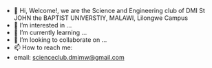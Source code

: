 - 👋 Hi, Welcome!, we are the Science and Engineering club of DMI St JOHN the BAPTIST UNIVERSTIY, MALAWI, Lilongwe Campus
- 👀 I’m interested in ...
- 🌱 I’m currently learning ...
- 💞️ I’m looking to collaborate on ...
- 📫 How to reach me:
-   email: scienceclub.dmimw@gmail.com

<!---
DMIMW-ScienceClub/DMIMW-ScienceClub is a ✨ special ✨ repository because its `README.md` (this file) appears on your GitHub profile.
You can click the Preview link to take a look at your changes.
--->
